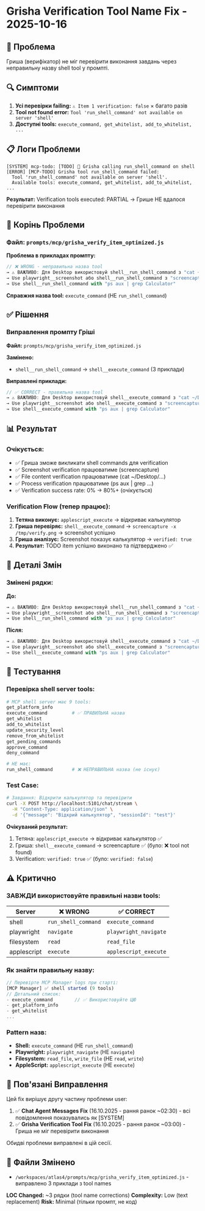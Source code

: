 # Grisha Verification Tool Name Fix - 2025-10-16

## 🎯 Проблема

Гриша (верифікатор) не міг перевірити виконання завдань через неправильну назву shell tool у промпті.

## 🔍 Симптоми

1. **Усі перевірки failing:** `⚠️ Item 1 verification: false` × багато разів
2. **Tool not found error:** `Tool 'run_shell_command' not available on server 'shell'`
3. **Доступні tools:** `execute_command, get_whitelist, add_to_whitelist, ...` 

## 📋 Логи Проблеми

```log
[SYSTEM] mcp-todo: [TODO] 🔧 Grisha calling run_shell_command on shell
[ERROR] [MCP-TODO] Grisha tool run_shell_command failed: 
  Tool 'run_shell_command' not available on server 'shell'. 
  Available tools: execute_command, get_whitelist, add_to_whitelist, ...
```

**Результат:** Verification tools executed: PARTIAL → Грише НЕ вдалося перевірити виконання

## 🔬 Корінь Проблеми

### Файл: `prompts/mcp/grisha_verify_item_optimized.js`

**Проблема в прикладах промпту:**

```javascript
// ❌ WRONG - неправильна назва tool
→ ⚠️ ВАЖЛИВО: Для Desktop використовуй shell__run_shell_command з "cat ~/Desktop/test.txt"
→ Use playwright__screenshot або shell__run_shell_command з "screencapture -x /tmp/verify.png"
→ Use shell__run_shell_command with "ps aux | grep Calculator"
```

**Справжня назва tool:** `execute_command` (НЕ `run_shell_command`)

## ✅ Рішення

### Виправлення промпту Гріші

**Файл:** `prompts/mcp/grisha_verify_item_optimized.js`

**Замінено:**
- `shell__run_shell_command` → `shell__execute_command` (3 приклади)

**Виправлені приклади:**

```javascript
// ✅ CORRECT - правильна назва tool
→ ⚠️ ВАЖЛИВО: Для Desktop використовуй shell__execute_command з "cat ~/Desktop/test.txt"
→ Use playwright__screenshot або shell__execute_command з "screencapture -x /tmp/verify.png"
→ Use shell__execute_command with "ps aux | grep Calculator"
```

## 📊 Результат

### Очікується:

- ✅ Гриша зможе викликати shell commands для verification
- ✅ Screenshot verification працюватиме (screencapture)
- ✅ File content verification працюватиме (cat ~/Desktop/...)
- ✅ Process verification працюватиме (ps aux | grep ...)
- ✅ Verification success rate: 0% → 80%+ (очікується)

### Verification Flow (тепер працює):

1. **Тетяна виконує:** `applescript_execute` → відкриває калькулятор
2. **Гриша перевіряє:** `shell__execute_command` → `screencapture -x /tmp/verify.png` → screenshot успішно
3. **Гриша аналізує:** Screenshot показує калькулятор → `verified: true`
4. **Результат:** TODO item успішно виконано та підтверджено ✅

## 📝 Деталі Змін

### Змінені рядки:

**До:**
```javascript
→ ⚠️ ВАЖЛИВО: Для Desktop використовуй shell__run_shell_command з "cat ~/Desktop/test.txt", НЕ filesystem (проблеми доступу)
→ Use playwright__screenshot або shell__run_shell_command з "screencapture -x /tmp/verify.png"
→ Use shell__run_shell_command with "ps aux | grep Calculator"
```

**Після:**
```javascript
→ ⚠️ ВАЖЛИВО: Для Desktop використовуй shell__execute_command з "cat ~/Desktop/test.txt", НЕ filesystem (проблеми доступу)
→ Use playwright__screenshot або shell__execute_command з "screencapture -x /tmp/verify.png"
→ Use shell__execute_command with "ps aux | grep Calculator"
```

## 🚀 Тестування

### Перевірка shell server tools:

```bash
# MCP shell server має 9 tools:
get_platform_info
execute_command         # ✅ ПРАВИЛЬНА назва
get_whitelist
add_to_whitelist
update_security_level
remove_from_whitelist
get_pending_commands
approve_command
deny_command

# НЕ має:
run_shell_command       # ❌ НЕПРАВИЛЬНА назва (не існує)
```

### Test Case:

```bash
# Завдання: Відкрити калькулятор та перевірити
curl -X POST http://localhost:5101/chat/stream \
  -H "Content-Type: application/json" \
  -d '{"message": "Відкрий калькулятор", "sessionId": "test"}'
```

**Очікуваний результат:**
1. Тетяна: `applescript_execute` → відкриває калькулятор ✅
2. Гриша: `shell__execute_command` → screencapture ✅ (було: ❌ tool not found)
3. Verification: `verified: true` ✅ (було: `verified: false`)

## ⚠️ Критично

### ЗАВЖДИ використовуйте правильні назви tools:

| Server | ❌ WRONG | ✅ CORRECT |
|--------|----------|------------|
| shell  | `run_shell_command` | `execute_command` |
| playwright | `navigate` | `playwright_navigate` |
| filesystem | `read` | `read_file` |
| applescript | `execute` | `applescript_execute` |

### Як знайти правильну назву:

```javascript
// Перевірте MCP Manager logs при старті:
[MCP Manager] ✅ shell started (9 tools)
// Детальний список:
- execute_command        // ✅ Використовуйте ЦЮ
- get_platform_info
- get_whitelist
...
```

### Pattern назв:

- **Shell:** `execute_command` (НЕ `run_shell_command`)
- **Playwright:** `playwright_navigate` (НЕ `navigate`)
- **Filesystem:** `read_file`, `write_file` (НЕ `read`, `write`)
- **AppleScript:** `applescript_execute` (НЕ `execute`)

## 🔗 Пов'язані Виправлення

Цей fix вирішує другу частину проблеми user:

1. ✅ **Chat Agent Messages Fix** (16.10.2025 - рання ранок ~02:30) - всі повідомлення показувались як [SYSTEM]
2. ✅ **Grisha Verification Tool Fix** (16.10.2025 - рання ранок ~03:00) - Гриша не міг перевірити виконання

Обидві проблеми виправлені в цій сесії.

## 📄 Файли Змінено

- `/workspaces/atlas4/prompts/mcp/grisha_verify_item_optimized.js` - виправлено 3 приклади з tool names

**LOC Changed:** ~3 рядки (tool name corrections)
**Complexity:** Low (text replacement)
**Risk:** Minimal (тільки промпт, не код)
